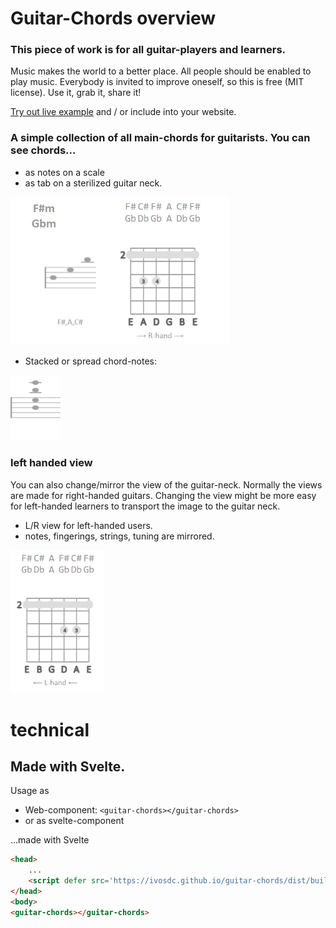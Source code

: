# Guitar-Chords overview
### This piece of work is for all guitar-players and learners.
Music makes the world to a better place. All people should be enabled to play music. Everybody is invited to improve oneself, so this is free (MIT license).
Use it, grab it, share it!

[Try out live example](https://ivosdc.github.io/guitar-chords/dist "Guitar tuner Example")
and / or include into your website.

### A simple collection of all main-chords for guitarists. You can see chords...
- as notes on a scale
- as tab on a sterilized guitar neck.

<img src="./assets/guitar-chord-viewer.png" alt="guitar-chord-viewer" width="350" />

- Stacked or spread chord-notes: 
 
<img src="./assets/chord-notes-stacked.png" alt="chord-notes" width="80" />


### left handed view
You can also change/mirror the view of the guitar-neck. Normally the views are made for right-handed guitars.
Changing the view might be more easy for left-handed learners to transport the image to the guitar neck.

- L/R view for left-handed users.
- notes, fingerings, strings, tuning are mirrored.

<img src="./assets/guitar-chord-viewer-left-hand.png" alt="left-handed-view" width="150"/>


# technical
## Made with Svelte. <guitar-chords></guitar-chords>
Usage as 
- Web-component: `<guitar-chords></guitar-chords>`
- or as svelte-component


...made with Svelte



```html
<head>
    ...
    <script defer src='https://ivosdc.github.io/guitar-chords/dist/build/guitar-chords.js'></script>
</head>
<body>
<guitar-chords></guitar-chords>
```

